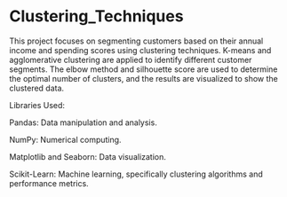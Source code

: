 # Clustering_Techniques
This project focuses on segmenting customers based on their annual income and spending scores using clustering techniques. K-means and agglomerative clustering are applied to identify different customer segments. The elbow method and silhouette score are used to determine the optimal number of clusters, and the results are visualized to show the clustered data.

Libraries Used:

Pandas: Data manipulation and analysis.

NumPy: Numerical computing.

Matplotlib and Seaborn: Data visualization.

Scikit-Learn: Machine learning, specifically clustering algorithms and performance metrics.
